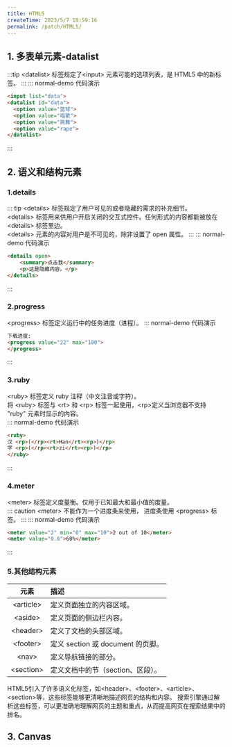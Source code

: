 ```yaml
---
title: HTML5
createTime: 2023/5/7 18:59:16
permalink: /patch/HTML5/
---
```


## 1. 多表单元素-datalist
:::tip
\<datalist> 标签规定了\<input> 元素可能的选项列表，是 HTML5 中的新标签。
:::
::: normal-demo 代码演示
```html
<input list="data">
<datalist id="data">
  <option value="篮球">
  <option value="唱歌">
  <option value="跳舞">
  <option value="rape">
</datalist>
```
:::
## 2. 语义和结构元素
### 1.details
::: tip
\<details> 标签规定了用户可见的或者隐藏的需求的补充细节。  
\<details> 标签用来供用户开启关闭的交互式控件。任何形式的内容都能被放在\<details> 标签里边。  
\<details> 元素的内容对用户是不可见的，除非设置了 open 属性。
:::
::: normal-demo 代码演示  
```html
<details open>
    <summary>点击我</summary>
    <p>这是隐藏内容。</p>
</details>
```
:::
### 2.progress
\<progress> 标签定义运行中的任务进度（进程）。
::: normal-demo 代码演示  
```html
下载进度:
<progress value="22" max="100">
</progress>
```
:::
### 3.ruby
\<ruby> 标签定义 ruby 注释（中文注音或字符）。  
将 \<ruby> 标签与 \<rt> 和 \<rp> 标签一起使用，\<rp>定义当浏览器不支持 "ruby" 元素时显示的内容。  
::: normal-demo 代码演示  
```html
<ruby>
汉 <rp>(</rp><rt>Han</rt><rp>)</rp>
字 <rp>(</rp><rt>zi</rt><rp>)</rp>
</ruby>
```
:::
### 4.meter
\<meter> 标签定义度量衡。仅用于已知最大和最小值的度量。  
::: caution
\<meter> 不能作为一个进度条来使用， 进度条使用 \<progress> 标签。
:::
::: normal-demo 代码演示  
```html
<meter value="2" min="0" max="10">2 out of 10</meter>
<meter value="0.6">60%</meter>  
```
:::  

### 5.其他结构元素
|     元素     | 描述                     |
|:----------:|:-----------------------|
| \<article> | 定义页面独立的内容区域。           |
|  \<aside>  | 定义页面的侧边栏内容。            |
| \<header>  | 定义了文档的头部区域。            |
| \<footer> | 定义 section 或 document 的页脚。 |
| \<nav> | 定义导航链接的部分。             |
| \<section> | 定义文档中的节（section、区段）。   |

HTML5引入了许多语义化标签，如\<header>、\<footer>、\<article>、\<section>等，这些标签能够更清晰地描述网页的结构和内容。
搜索引擎通过解析这些标签，可以更准确地理解网页的主题和重点，从而提高网页在搜索结果中的排名。

## 3. Canvas
